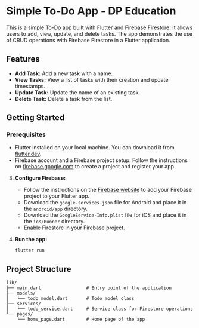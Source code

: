 # Simple To-Do App - DP Education

This is a simple To-Do app built with Flutter and Firebase Firestore. It allows users to add, view, update, and delete tasks. The app demonstrates the use of CRUD operations with Firebase Firestore in a Flutter application.

## Features

- **Add Task:** Add a new task with a name.
- **View Tasks:** View a list of tasks with their creation and update timestamps.
- **Update Task:** Update the name of an existing task.
- **Delete Task:** Delete a task from the list.

## Getting Started

### Prerequisites

- Flutter installed on your local machine. You can download it from [flutter.dev](https://flutter.dev/docs/get-started/install).
- Firebase account and a Firebase project setup. Follow the instructions on [firebase.google.com](https://firebase.google.com/docs/flutter/setup) to create a project and register your app.

3. **Configure Firebase:**

   - Follow the instructions on the [Firebase website](https://firebase.google.com/docs/flutter/setup) to add your Firebase project to your Flutter app.
   - Download the `google-services.json` file for Android and place it in the `android/app` directory.
   - Download the `GoogleService-Info.plist` file for iOS and place it in the `ios/Runner` directory.
   - Enable Firestore in your Firebase project.

4. **Run the app:**

   ```bash
   flutter run
   ```

## Project Structure

```plaintext
lib/
├── main.dart                 # Entry point of the application
├── models/
│   └── todo_model.dart       # Todo model class
├── services/
│   └── todo_service.dart     # Service class for Firestore operations
└── pages/
    └── home_page.dart        # Home page of the app
```


